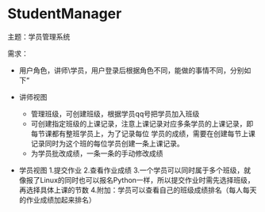 # StudentManager
主题：学员管理系统

需求：

* 用户角色，讲师\学员，用户登录后根据角色不同，能做的事情不同，分别如下“
* 讲师视图
    *  管理班级，可创建班级，根据学员qq号把学员加入班级
    *  可创建指定班级的上课记录，注意上课记录对应多条学员的上课记录，即每节课都有整班学员上，为了记录每位
      学员的成绩，需要在创建每节上课记录同时为这个班的每位学员创建一条上课记录。
    * 为学员批改成绩，一条一条的手动修改成绩

* 学员视图
  1.提交作业
  2.查看作业成绩
  3.一个学员可以同时属于多个班级，就像报了Linux的同时也可以报名Python一样，所以提交作业时需先选择班级，再选择具体上课的节数
  4.附加：学员可以查看自己的班级成绩排名（每人每天的作业成绩加起来排名）
